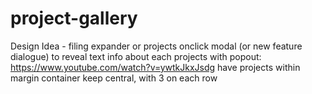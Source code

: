 # project-gallery

Design Idea - 
filing expander or projects
onclick modal (or new feature dialogue) to reveal text info about each projects with popout:
https://www.youtube.com/watch?v=ywtkJkxJsdg
have projects within margin container keep central, with 3 on each row
